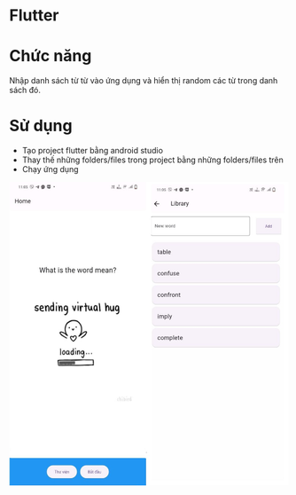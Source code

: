 # Flutter
# Chức năng
Nhập danh sách từ từ vào ứng dụng và hiển thị random các từ trong danh sách đó.

# Sử dụng
- Tạo project flutter bằng android studio
- Thay thế những folders/files trong project bằng những folders/files trên
- Chạy ứng dụng

![alt](https://github.com/VoNhuCong/FlashCard/blob/main/docs/loading.jpg)
